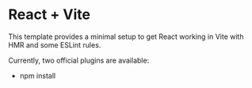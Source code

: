 # React + Vite

This template provides a minimal setup to get React working in Vite with HMR and some ESLint rules.

Currently, two official plugins are available:

- npm install
